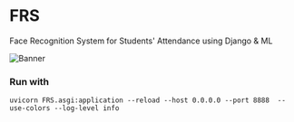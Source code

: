 # FRS
Face Recognition System for Students' Attendance using Django &amp; ML

![Banner](https://www.invixium.com/wp-content/uploads/2021/04/ixm-titan-banner.jpg)

### Run with
`uvicorn FRS.asgi:application --reload --host 0.0.0.0 --port 8888  --use-colors --log-level info`